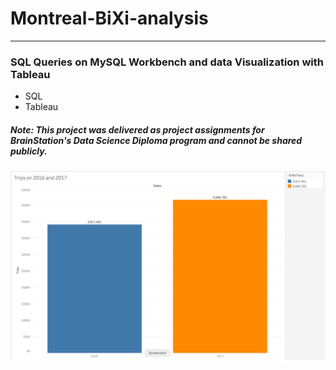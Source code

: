 # Montreal-BiXi-analysis
-----------------------------
### SQL Queries on MySQL Workbench and data Visualization with Tableau
* SQL
* Tableau

##### Note: This project was delivered as project assignments for BrainStation's Data Science Diploma program and cannot be shared publicly.


 ![](/bixi.png)
